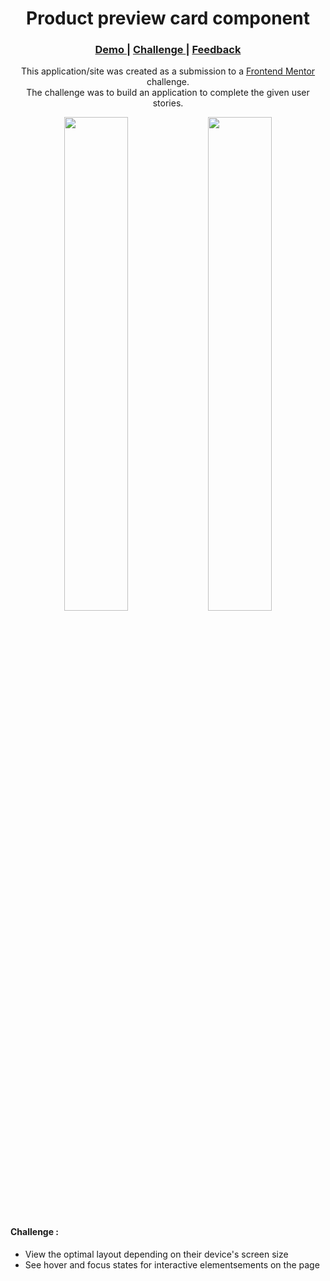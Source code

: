 <h1 align="center">Product preview card component</h1>

<div align="center">
  <h3>
    <a href="product-preview-main.netlify.app">
      Demo
    </a>
    <span> | </span>
    <a href="https://www.frontendmentor.io/challenges/product-preview-card-component-GO7UmttRfa">
      Challenge
    </a>
    <span> | </span>
    <a href="mailto: pangestu.ncp@gmail.com">
      Feedback
    </a>
  </h3>
</div>
<p align="center">This application/site was created as a submission to a <a href="https://www.frontendmentor.io/">Frontend Mentor</a> challenge.<br/> The challenge was to build an application to complete the given user stories.</p>

<div align="center" width="100%">
  <img src="https://res.cloudinary.com/dz209s6jk/image/upload/q_auto:good,w_900/Challenges/dm3s8oqtz0mwcaygqjhy.jpg" width="45%">
  <img src="https://res.cloudinary.com/dz209s6jk/image/upload/q_auto:good,w_900/Challenges/azuwlqhmt3ty3h0cfnnr.jpg" width="45%">
</div>

#### Challenge :

- View the optimal layout depending on their device's screen size
- See hover and focus states for interactive elementsements on the page
